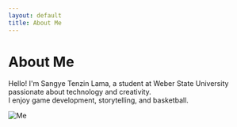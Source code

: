 ```yaml
---
layout: default
title: About Me
---
```


# About Me

Hello! I'm Sangye Tenzin Lama, a student at Weber State University passionate about technology and creativity.  
I enjoy game development, storytelling, and basketball.

![Me](assets/images/me.jpg)
